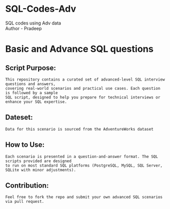 # SQL-Codes-Adv
SQL codes using Adv data
<br>
Author - Pradeep
# Basic and Advance SQL questions

## Script Purpose:
    This repository contains a curated set of advanced-level SQL interview questions and answers,
    covering real-world scenarios and practical use cases. Each question is followed by a sample 
    SQL script, designed to help you prepare for technical interviews or enhance your SQL expertise.

## Dateset:
    Data for this scenario is sourced from the AdventureWorks dataset
    
## How to Use:
    Each scenario is presented in a question-and-answer format. The SQL scripts provided are designed
    to run on most standard SQL platforms (PostgreSQL, MySQL, SQL Server, SQLite with minor adjustments).

## Contribution:
    Feel free to fork the repo and submit your own advanced SQL scenarios via pull request.
